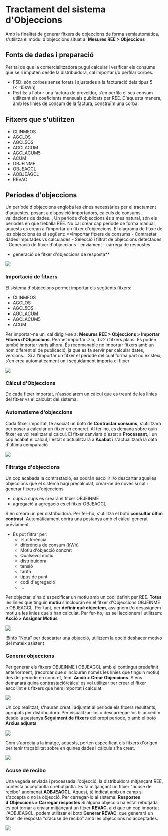 # Tractament del sistema d'Objeccions

Amb la finalitat de generar fitxers de objeccions de forma semiautomàtica, s'utilitza
el módul d'objeccions situat a: **Mesures REE > Objeccions**

## Fonts de dades i preparació

Per tal de que la comercialitzadora pugui calcular i verificar els consums que se
li imputen desde la distribuidora, cal importar i/o perfilar corbes.

* F5D: són corbes sense forats i ajustades a la facturació dels tipus 5 (<=15kWh)
* Perfils: a l'obrir una factura de proveïdor, s'en perfila el seu consum
utilitzant els coeficients mensuals publicats per REE. D'aquesta manera, amb les
línies de consum de la factura, construïm una corba.

## Fitxers que s'utilitzen

* CLINMEOS
* AGCLOS
* AGCL5OS
* AGCLACUM
* AGCLACUM5
* ACUM
* OBJEINME
* OBJEAGCL
* AOBJEAGCL
* REVAC

## Períodes d'objeccions

Un període d'objeccions engloba les eines necessáries per el tractament
d'aquestes, posant a disposició importadors, càlculs de consums, validacions de dades...
Un període d'objeccions és a mes natural, són els períodes en que treballa REE.
No cal crear cap període de forma manual, aquests es crean a l'importar un fitxer
d'objeccions.
El diagrama de fluxe de les objeccions és el següent: **Importar fitxers de consums -
Contrastar dades imputades vs calculades - Selecció i filtrat de objeccions
detectades - Generació de fitxer d'objeccions - envíament - cárrega de respostes
- generació de fitxer d'objeccions de resposta**

![](_static/medidas/objeciones_principal.png)

### Importació de fitxers

El sistema d'objeccions permet importar els següents fitxers:

* CLINMEOS
* AGCLOS
* AGCL5OS
* AGCLACUM
* AGCLACUM5
* ACUM

Per importar-ne un, cal dirigir-se a: **Mesures REE > Objeccions > Importar Fitxers d'Objeccions**.
Permet importar .zip, .bz2 i fitxers plans. Es poden també importar varis alhora. És recomanable
no importar fitxers amb un nom diferent al de publicació, ja que es fa servir
per calcular dates, versions...
Si a l'importar un fitxer el període del cual forma part no existeix, s'en crea
automáticament un i seguidament importa el fitxer

![](_static/medidas/objeciones_importador.png)

### Càlcul d'Objeccions

De cada fitxer importat, n'associarem un càlcul que es treurá de les línies del fitxer
vs el calculat del sistema.

### Automatisme d'objeccions

Cada fitxer importat, té asociat un botó de **Contrastar consums**, s'utilitzará
per posar a calcular un fitxer en concret. Al fer-ho, es demana sobre quin fitxer
es vol realitzar el càlcul.
El fitxer canviarà d'estat a **Processant**, i un cop acabat el càlcul, l'estat
s'actualitzará a **Acabat** i s'actualitzarà la data d'última comparació

![](_static/medidas/objeciones_func_basico_clinmeos.png)

### Filtratge d'objeccions

Un cop acabada la contrastació, es podrán escollir i/o descartar aquelles
objeccions que el sistema hagi precalculat, crear-ne de noves si cal i generar
fitxers d'objeccions.

* cups a cups es creará el fitxer OBJEINME
* agregació a agregació es el fitxer OBJEAGCL

S'en creará un per distribuidora.
Per fer-ho, s'utilitza el botó **consultar últim contrast**. Automáticament
obrirá una pestanya amb el càlcul generat préviament.

* Es pot filtrar per:
  * % diferéncia
  * diferéncia de consum (kWh)
  * Motiu d'objecció concret
  * Qualsevol motiu
  * distribuidora
  * tensió
  * tarifa
  * tipus de punt
  * codi d'agregació
  * ...

Per objectar, s'ha d'especificar un motiu amb un codi definit per REE.
**Totes** les línies que tinguin **motiu** s'inclourán en el fitxer d'Objeccions
OBJEINME o OBJEAGCL. Per tant, per **definir qué objectem**, assignem i/o desasignem
motiu a les línies que s'han calculat. Per fer-ho, les sel·leccionem i utilitzem:
**Acció > Assignar Motius**

![](_static/medidas/objeciones_motivos.png)

!!!info "Nota"
    per descartar una objecció, utilitzem la opció deshacer motivo del mateix
    asistent

### Generar objeccions

Per generar els fitxers OBJEINME i OBJEAGCL amb el contingut predefinit anteriorment,
(recordar que s'inclourán només les línies que tinguin motiu) des del període en
concret, fem: **Acció > Crear Objeccions**. S'ens demanará quina contrastació/càlcul
es vol utilitzar per crear el fitxer escollint els fitxers que hem importat i calculat.

![](_static/medidas/objeciones_generar.png)

Un cop realitzat, s'haurán creat i adjuntat al període els fitxers resultants, agrupats
per distribuidora. Per visualitzar-los o descarregar-los hi accedim desde la
pestanya **Seguiment de fitxers** del propi període, o amb el botó **Arxius adjunts**

![](_static/medidas/objeciones_ficheros_generados.png)

Com s'aprecia a la imatge, aquests, porten especificat els fitxers d'orígen per tenir
traçabilitat sobre en quines dades i càlculs s'ha creat.

![](_static/medidas/objeciones_integridad.png)

### Acuse de recibo

Una vegada enviada i processada l'objecció, la distribuidora mitjançant REE, contesta
acceptantla o rebutjantla. Es fa mitjançant un fitxer "acuse de recibo" anomenat **AOBJEAGCL**. Aquest,
té indicat amb un camp si s'accepta o no la objecció.
Per carregar-lo al sistema: **Respostes d'Objeccions > Carregar respostes**
Si alguna objecció ha estat rebutjada, es pot tornar a enviar mitjançant un fitxer **REVAC**, així que
un cop importat l'AOBJEAGCL, podem utilitzar el botó **Generar REVAC**, que generará un fitxer
de resposta "d'acuse de recibo" amb les objeccions no acceptades.

![](_static/medidas/objeciones_revac.png)
